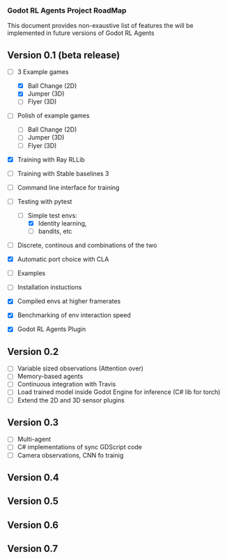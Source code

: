 ### Godot RL Agents Project RoadMap
This document provides non-exaustive list of features the will be implemented in future versions of Godot RL Agents

## Version 0.1 (beta release)

- [ ] 3 Example games
  - [x] Ball Change (2D)
  - [x] Jumper (3D)
  - [ ] Flyer (3D)
- [ ] Polish of example games
  - [ ] Ball Change (2D)
  - [ ] Jumper (3D)
  - [ ] Flyer (3D)
- [x] Training with Ray RLLib
- [ ] Training with Stable baselines 3
- [ ] Command line interface for training
- [ ] Testing with pytest
  - [ ] Simple test envs: 
    - [x] Identity learning, 
    - [ ] bandits, etc
- [ ] Discrete, continous and combinations of the two
- [x] Automatic port choice with CLA
- [ ] Examples 
- [ ] Installation instuctions
- [x] Compiled envs at higher framerates
- [x] Benchmarking of env interaction speed
- [x] Godot RL Agents Plugin


## Version 0.2
- [ ] Variable sized observations (Attention over)
- [ ] Memory-based agents
- [ ] Continuous integration with Travis
- [ ] Load trained model inside Godot Engine for inference (C# lib for torch)
- [ ] Extend the 2D and 3D sensor plugins
## Version 0.3

- [ ] Multi-agent
- [ ] C# implementations of sync GDScript code
- [ ] Camera observations, CNN fo trainig
## Version 0.4
## Version 0.5
## Version 0.6
## Version 0.7





